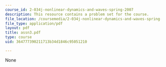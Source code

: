 ```yaml
---
course_id: 2-034j-nonlinear-dynamics-and-waves-spring-2007
description: This resource contains a problem set for the course.
file_location: /coursemedia/2-034j-nonlinear-dynamics-and-waves-spring-2007/364777390211713b34d1846c95051210_assn3.pdf
file_type: application/pdf
layout: pdf
title: assn3.pdf
type: course
uid: 364777390211713b34d1846c95051210

---
```

None